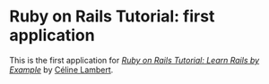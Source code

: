 # Ruby on Rails Tutorial: first application

This is the first application for
[*Ruby on Rails Tutorial: Learn Rails by Example*](http://railstutorial.org/)
by [Céline Lambert](http://celinelambert.be/).